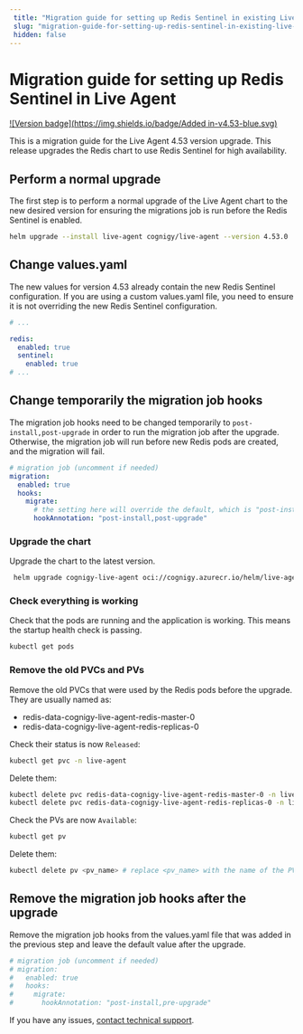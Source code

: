 ```yaml
---
 title: "Migration guide for setting up Redis Sentinel in existing Live Agent installation" 
 slug: "migration-guide-for-setting-up-redis-sentinel-in-existing-live-agent-installation"
 hidden: false 
---
```


# Migration guide for setting up Redis Sentinel in Live Agent

[![Version badge](https://img.shields.io/badge/Added in-v4.53-blue.svg)](../../../release-notes/4.53.md)

This is a migration guide for the Live Agent 4.53 version upgrade. This release upgrades the Redis chart to use Redis Sentinel for high availability.

## Perform a normal upgrade

The first step is to perform a normal upgrade of the Live Agent chart to the new desired version for ensuring the migrations job is run before the Redis Sentinel is enabled.

```bash
helm upgrade --install live-agent cognigy/live-agent --version 4.53.0
```

## Change values.yaml

The new values for version 4.53 already contain the new Redis Sentinel configuration. If you are using a custom values.yaml file, you need to ensure it is not overriding the new Redis Sentinel configuration.

```yaml
# ...

redis:
  enabled: true
  sentinel:
    enabled: true
# ...
```

## Change temporarily the migration job hooks

The migration job hooks need to be changed temporarily to `post-install,post-upgrade` in order to run the migration job after the upgrade. Otherwise, the migration job will run before new Redis pods are created, and the migration will fail.

```yaml
# migration job (uncomment if needed)
migration:
  enabled: true
  hooks:
    migrate:
      # the setting here will override the default, which is "post-install,pre-upgrade"
      hookAnnotation: "post-install,post-upgrade"
```

### Upgrade the chart

Upgrade the chart to the latest version.

```bash
 helm upgrade cognigy-live-agent oci://cognigy.azurecr.io/helm/live-agent --version X.X.X --namespace live-agent -f custom-values.yaml
```

### Check everything is working

Check that the pods are running and the application is working. This means the startup health check is passing.

```bash
kubectl get pods
```

### Remove the old PVCs and PVs

Remove the old PVCs that were used by the Redis pods before the upgrade. They are usually named as:

- redis-data-cognigy-live-agent-redis-master-0
- redis-data-cognigy-live-agent-redis-replicas-0

Check their status is now `Released`:

```bash
kubectl get pvc -n live-agent
```

Delete them:

```bash
kubectl delete pvc redis-data-cognigy-live-agent-redis-master-0 -n live-agent
kubectl delete pvc redis-data-cognigy-live-agent-redis-replicas-0 -n live-agent
```

Check the PVs are now `Available`:

```bash
kubectl get pv
```

Delete them:

```bash
kubectl delete pv <pv_name> # replace <pv_name> with the name of the PV for the PVCs that were deleted
```

## Remove the migration job hooks after the upgrade

Remove the migration job hooks from the values.yaml file that was added in the previous step and leave the default value after the upgrade.

```yaml
# migration job (uncomment if needed)
# migration:
#   enabled: true
#   hooks:
#     migrate:
#       hookAnnotation: "post-install,pre-upgrade"
```

If you have any issues, [contact technical support](https://support.cognigy.com/hc/en-us/requests/new?).

